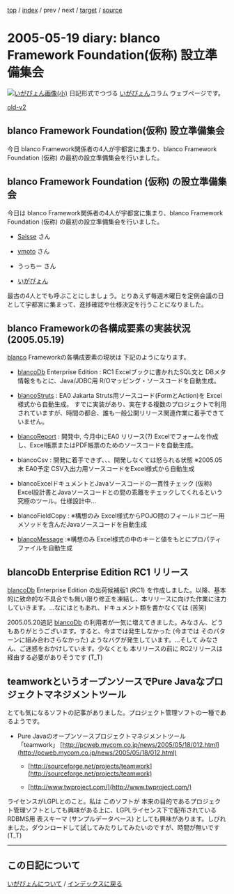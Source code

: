 [top](https://igapyon.github.io/diary/) 
 / [index](https://igapyon.github.io/diary/2005/index.html) 
 / prev 
 / next 
 / [target](https://igapyon.github.io/diary/2005/ig050519.html) 
 / [source](https://github.com/igapyon/diary/blob/gh-pages/2005/ig050519.html.src.md) 

2005-05-19 diary: blanco Framework Foundation(仮称) 設立準備集会
=====================================================================================================
[![いがぴょん画像(小)](https://igapyon.github.io/diary/images/iga200306s.jpg "いがぴょん")](https://igapyon.github.io/diary/memo/memoigapyon.html) 日記形式でつづる [いがぴょん](https://igapyon.github.io/diary/memo/memoigapyon.html)コラム ウェブページです。

[old-v2](ig050519-orig.html)

## blanco Framework Foundation(仮称) 設立準備集会

今日 blanco Framework関係者の4人が宇都宮に集まり、blanco Framework Foundation (仮称) の最初の設立準備集会を行いました。


## blanco Framework Foundation (仮称) の設立準備集会

今日は blanco Framework関係者の4人が宇都宮に集まり、blanco Framework Foundation (仮称) の最初の設立準備集会を行いました。


* [Saisse](http://www.saisse.jp/pukiwiki/pukiwiki.php?Saisse) さん
  
* [ymoto](http://d.hatena.ne.jp/ymoto/) さん
  
* うっちー さん
  
* [いがぴょん](http://www.igapyon.jp/igapyon/diary/memo/memoigapyon.html)

最古の4人とでも呼ぶことにしましょう。とりあえず毎週木曜日を定例会議の日として宇都宮に集まって、進捗確認や仕様決定を行うことになりました。

## blanco Frameworkの各構成要素の実装状況 (2005.05.19)

[blanco](http://www.igapyon.jp/blanco/blanco.ja.html) Frameworkの各構成要素の現状は 下記のようになります。


* [blancoDb](http://www.igapyon.jp/blanco/blancodb.html) Enterprise Edition : RC1
  Excelブックに書かれたSQL文と DBメタ情報をもとに、Java/JDBC用 R/Oマッピング・ソースコードを自動生成。
  
* [blancoStruts](http://www.igapyon.jp/blanco/blancostruts.html) : EA0
  Jakarta Struts用ソースコード(FormとAction)を Excel様式から自動生成。
  すでに実装があり、実在する複数のプロジェクトで利用されていますが、時間の都合、誰も一般公開リリース関連作業に着手できていません。
  
* [blancoReport](http://www.igapyon.jp/blanco/blancoreport.html) : 開発中, 今月中にEA0 リリース(?)
  Excelでフォームを作成し、Excel帳票またはPDF帳票のためのソースコードを自動生成。


* blancoCsv : 開発に着手できず、、、開発しなくては怒られる状態 ※2005.05末 EA0予定
  CSV入出力用ソースコードをExcel様式から自動生成
  
* blancoExcelドキュメントとJavaソースコードの一貫性チェック (仮称)
  Excel設計書とJavaソースコードとの間の乖離をチェックしてくれるという究極のツール。仕様設計中…
  
* blancoFieldCopy : ※構想のみ
  Excel様式からPOJO間のフィールドコピー用メソッドを含んだJavaソースコードを自動生成
  
* [blancoMessage](http://www.igapyon.jp/blanco/blancomessage.html) :※構想のみ
  Excel様式の中のキーと値をもとにプロパティファイルを自動生成

## blancoDb Enterprise Edition RC1 リリース

[blancoDb](http://www.igapyon.jp/blanco/blancodb.html) Enterprise Edition の出荷候補版1 (RC1) を作成しました。以降、基本的に致命的な不具合でも無い限り修正を凍結し、本リリースに向けた作業に注力していきます。…なにはともあれ、ドキュメント類を書かなくては (苦笑)

2005.05.20追記 [blancoDb](http://www.igapyon.jp/blanco/blancodb.html) の利用者が一気に増えてきました。みなさん、どうもありがとうございます。すると、今までは発生しなかった
(今までは そのパターンに組み合わさらなかった) ようなバグが発生しています。…そして みなさん、ご迷惑をおかけしています。少なくとも 本リリースの前に RC2リリースは経由する必要がありそうです (T_T)

## teamworkというオープンソースでPure Javaなプロジェクトマネジメントツール

とても気になるソフトの記事がありました。プロジェクト管理ソフトの一種であるようです。


* Pure Javaのオープンソースプロジェクトマネジメントツール 「teamwork」
  [http://pcweb.mycom.co.jp/news/2005/05/18/012.html](http://pcweb.mycom.co.jp/news/2005/05/18/012.html)
  

  * [http://sourceforge.net/projects/teamwork](http://sourceforge.net/projects/teamwork)
    
  * [http://www.twproject.com/](http://www.twproject.com/)
  

ライセンスがLGPLとのこと。私は このソフトが 本来の目的であるプロジェクト管理ソフトとしても興味がある上に、LGPLライセンス下で配布されている
RDBMS用 表スキーマ (サンプルデータベース) としても興味があります。しびれました。ダウンロードして試してみたりしてみたいのですが、時間が無いです (T_T)


----------------------------------------------------------------------------------------------------

## この日記について
[いがぴょんについて](https://igapyon.github.io/diary/memo/memoigapyon.html) / [インデックスに戻る](https://igapyon.github.io/diary/idxall.html)
